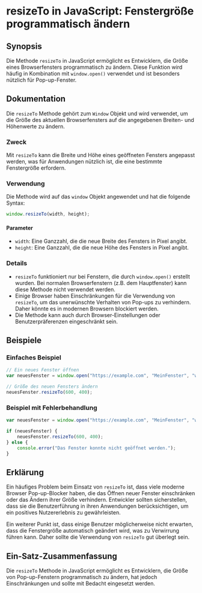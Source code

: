 <!--
Meta Description: # resizeTo in JavaScript: Fenstergröße programmatisch ändern ## Synopsis Die Methode `resizeTo` in JavaScript ermöglicht es Entwicklern, die Größe ein...
Meta Keywords: die, resizeto, window, javascript, ändern
-->

# resizeTo in JavaScript: Fenstergröße programmatisch ändern

## Synopsis
Die Methode `resizeTo` in JavaScript ermöglicht es Entwicklern, die Größe eines Browserfensters programmatisch zu ändern. Diese Funktion wird häufig in Kombination mit `window.open()` verwendet und ist besonders nützlich für Pop-up-Fenster.

## Dokumentation
Die `resizeTo` Methode gehört zum `Window` Objekt und wird verwendet, um die Größe des aktuellen Browserfensters auf die angegebenen Breiten- und Höhenwerte zu ändern.

### Zweck
Mit `resizeTo` kann die Breite und Höhe eines geöffneten Fensters angepasst werden, was für Anwendungen nützlich ist, die eine bestimmte Fenstergröße erfordern.

### Verwendung
Die Methode wird auf das `window` Objekt angewendet und hat die folgende Syntax:

```javascript
window.resizeTo(width, height);
```

#### Parameter
- `width`: Eine Ganzzahl, die die neue Breite des Fensters in Pixel angibt.
- `height`: Eine Ganzzahl, die die neue Höhe des Fensters in Pixel angibt.

### Details
- `resizeTo` funktioniert nur bei Fenstern, die durch `window.open()` erstellt wurden. Bei normalen Browserfenstern (z.B. dem Hauptfenster) kann diese Methode nicht verwendet werden.
- Einige Browser haben Einschränkungen für die Verwendung von `resizeTo`, um das unerwünschte Verhalten von Pop-ups zu verhindern. Daher könnte es in modernen Browsern blockiert werden.
- Die Methode kann auch durch Browser-Einstellungen oder Benutzerpräferenzen eingeschränkt sein.

## Beispiele
### Einfaches Beispiel
```javascript
// Ein neues Fenster öffnen
var neuesFenster = window.open("https://example.com", "MeinFenster", "width=400,height=300");

// Größe des neuen Fensters ändern
neuesFenster.resizeTo(600, 400);
```

### Beispiel mit Fehlerbehandlung
```javascript
var neuesFenster = window.open("https://example.com", "MeinFenster", "width=400,height=300");

if (neuesFenster) {
    neuesFenster.resizeTo(600, 400);
} else {
    console.error("Das Fenster konnte nicht geöffnet werden.");
}
```

## Erklärung
Ein häufiges Problem beim Einsatz von `resizeTo` ist, dass viele moderne Browser Pop-up-Blocker haben, die das Öffnen neuer Fenster einschränken oder das Ändern ihrer Größe verhindern. Entwickler sollten sicherstellen, dass sie die Benutzerführung in ihren Anwendungen berücksichtigen, um ein positives Nutzererlebnis zu gewährleisten.

Ein weiterer Punkt ist, dass einige Benutzer möglicherweise nicht erwarten, dass die Fenstergröße automatisch geändert wird, was zu Verwirrung führen kann. Daher sollte die Verwendung von `resizeTo` gut überlegt sein.

## Ein-Satz-Zusammenfassung
Die `resizeTo` Methode in JavaScript ermöglicht es Entwicklern, die Größe von Pop-up-Fenstern programmatisch zu ändern, hat jedoch Einschränkungen und sollte mit Bedacht eingesetzt werden.